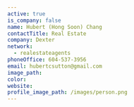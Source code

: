 ```yaml
---
active: true
is_company: false
name: Hubert (Hong Soon) Chang
contactTitle: Real Estate
company: Dexter
network:
  - realestateagents
phoneOffice: 604-537-3956
email: hubertcsutton@gmail.com
image_path:
color:
website:
profile_image_path: /images/person.png
---
```


